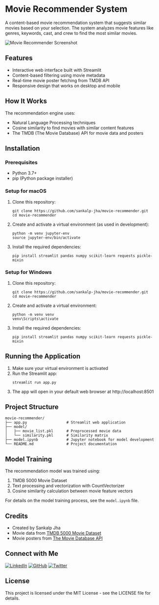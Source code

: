 # Movie Recommender System

A content-based movie recommendation system that suggests similar movies based on your selection. The system analyzes movie features like genres, keywords, cast, and crew to find the most similar movies.

![Movie Recommender Screenshot](screenshots/app_screenshot.png)

## Features

- Interactive web interface built with Streamlit
- Content-based filtering using movie metadata
- Real-time movie poster fetching from TMDB API
- Responsive design that works on desktop and mobile

## How It Works

The recommendation engine uses:
- Natural Language Processing techniques
- Cosine similarity to find movies with similar content features
- The TMDB (The Movie Database) API for movie data and posters

## Installation

### Prerequisites

- Python 3.7+
- pip (Python package installer)

### Setup for macOS

1. Clone this repository:
   ```
   git clone https://github.com/sankalp-jha/movie-recommender.git
   cd movie-recommender
   ```

2. Create and activate a virtual environment (as used in development):
   ```
   python -m venv jupyter-env
   source jupyter-env/bin/activate
   ```

3. Install the required dependencies:
   ```
   pip install streamlit pandas numpy scikit-learn requests pickle-mixin
   ```

### Setup for Windows

1. Clone this repository:
   ```
   git clone https://github.com/sankalp-jha/movie-recommender.git
   cd movie-recommender
   ```

2. Create and activate a virtual environment:
   ```
   python -m venv venv
   venv\Scripts\activate
   ```

3. Install the required dependencies:
   ```
   pip install streamlit pandas numpy scikit-learn requests pickle-mixin
   ```

## Running the Application

1. Make sure your virtual environment is activated
2. Run the Streamlit app:
   ```
   streamlit run app.py
   ```
3. The app will open in your default web browser at http://localhost:8501

## Project Structure

```
movie-recommender/
├── app.py                  # Streamlit web application
├── model/
│   ├── movie_list.pkl      # Preprocessed movie data
│   └── similarity.pkl      # Similarity matrix
├── model.ipynb             # Jupyter notebook for model development
└── README.md               # Project documentation
```

## Model Training

The recommendation model was trained using:
1. TMDB 5000 Movie Dataset
2. Text processing and vectorization with CountVectorizer
3. Cosine similarity calculation between movie feature vectors

For details on the model training process, see the `model.ipynb` file.

## Credits

- Created by Sankalp Jha
- Movie data from [TMDB 5000 Movie Dataset](https://www.kaggle.com/tmdb/tmdb-movie-metadata)
- Movie posters from [The Movie Database API](https://www.themoviedb.org/documentation/api)

## Connect with Me

[![LinkedIn](https://img.shields.io/badge/LinkedIn-0077B5?style=for-the-badge&logo=linkedin&logoColor=white)](https://linkedin.com/in/sankalp-jha)
[![GitHub](https://img.shields.io/badge/GitHub-100000?style=for-the-badge&logo=github&logoColor=white)](https://github.com/sankalp-jha)
[![Twitter](https://img.shields.io/badge/Twitter-1DA1F2?style=for-the-badge&logo=twitter&logoColor=white)](https://twitter.com/sankalp_jha)

## License

This project is licensed under the MIT License - see the LICENSE file for details.
